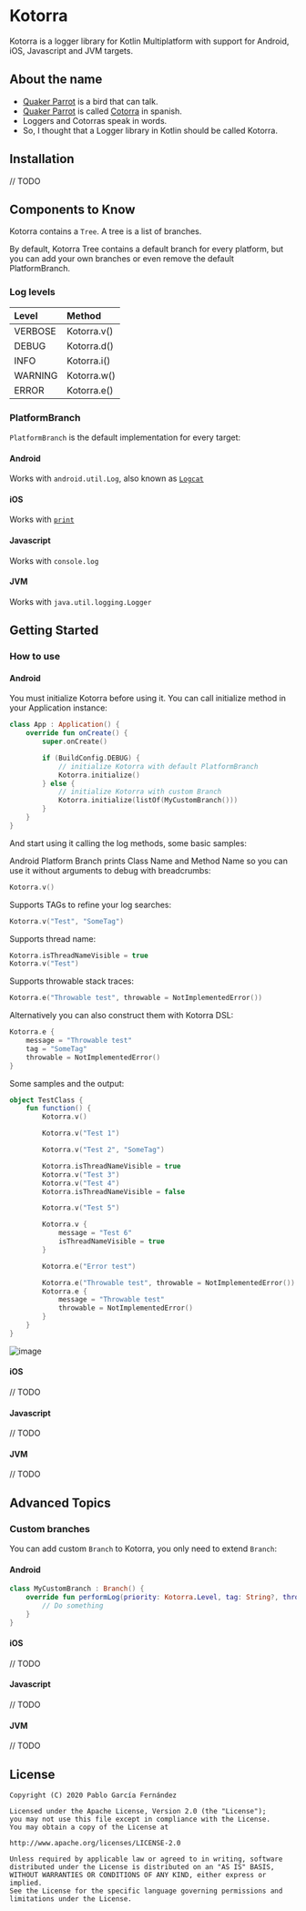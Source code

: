 # Kotorra

Kotorra is a logger library for Kotlin Multiplatform with support for Android, iOS, Javascript and JVM targets.

## About the name

* [Quaker Parrot](https://en.wikipedia.org/wiki/Monk_parakeet) is a bird that can talk.
* [Quaker Parrot](https://en.wikipedia.org/wiki/Monk_parakeet) is called 
[Cotorra](https://es.wikipedia.org/wiki/Myiopsitta_monachus) in spanish.
* Loggers and Cotorras speak in words.
* So, I thought that a Logger library in Kotlin should be called Kotorra.

## Installation

// TODO

## Components to Know

Kotorra contains a `Tree`. A tree is a list of branches.

By default, Kotorra Tree contains a default branch for every platform, but you can add your own branches or even 
remove the default PlatformBranch.

### Log levels

| Level      | Method      |
|:--------------|:------------|
| VERBOSE       | Kotorra.v()  |
| DEBUG         | Kotorra.d()  |
| INFO          | Kotorra.i()  |
| WARNING       | Kotorra.w()  |
| ERROR         | Kotorra.e()  |

### PlatformBranch

`PlatformBranch` is the default implementation for every target:

#### Android
Works with `android.util.Log`, also known as [`Logcat`](https://developer.android.com/reference/android/util/Log)

#### iOS
Works with [`print`](https://developer.apple.com/documentation/swift/1541053-print)

#### Javascript
Works with `console.log`

#### JVM
Works with `java.util.logging.Logger`

## Getting Started

### How to use

#### Android
You must initialize Kotorra before using it. You can call initialize method in your Application instance:

```kotlin
class App : Application() {
    override fun onCreate() {
        super.onCreate()

        if (BuildConfig.DEBUG) {
            // initialize Kotorra with default PlatformBranch
            Kotorra.initialize()
        } else {
            // initialize Kotorra with custom Branch
            Kotorra.initialize(listOf(MyCustomBranch()))
        }
    }
}
```

And start using it calling the log methods, some basic samples:

Android Platform Branch prints Class Name and Method Name so you can use it without arguments to debug with breadcrumbs:
```kotlin
Kotorra.v()
```
Supports TAGs to refine your log searches:
```kotlin
Kotorra.v("Test", "SomeTag")
```  
Supports thread name:
```kotlin
Kotorra.isThreadNameVisible = true
Kotorra.v("Test")
```  
Supports throwable stack traces:
```kotlin
Kotorra.e("Throwable test", throwable = NotImplementedError())
``` 

Alternatively you can also construct them with Kotorra DSL:
```kotlin
Kotorra.e {
    message = "Throwable test"
    tag = "SomeTag"
    throwable = NotImplementedError()
}   
``` 
  
Some samples and the output:

```kotlin
object TestClass {
    fun function() {
        Kotorra.v()

        Kotorra.v("Test 1")

        Kotorra.v("Test 2", "SomeTag")

        Kotorra.isThreadNameVisible = true
        Kotorra.v("Test 3")
        Kotorra.v("Test 4")
        Kotorra.isThreadNameVisible = false

        Kotorra.v("Test 5")

        Kotorra.v {
            message = "Test 6"
            isThreadNameVisible = true
        }

        Kotorra.e("Error test")

        Kotorra.e("Throwable test", throwable = NotImplementedError())
        Kotorra.e {
            message = "Throwable test"
            throwable = NotImplementedError()
        }
    }
}
``` 

![image](/assets/android-screenshot.png)
 
#### iOS
// TODO

#### Javascript
// TODO

#### JVM
// TODO

## Advanced Topics

### Custom branches

You can add custom `Branch` to Kotorra, you only need to extend `Branch`:

#### Android

````kotlin
class MyCustomBranch : Branch() {
    override fun performLog(priority: Kotorra.Level, tag: String?, throwable: Throwable?, message: String?) {
        // Do something
    }
}
````

#### iOS
// TODO

#### Javascript
// TODO

#### JVM
// TODO

## License

```
Copyright (C) 2020 Pablo García Fernández

Licensed under the Apache License, Version 2.0 (the "License");
you may not use this file except in compliance with the License.
You may obtain a copy of the License at

http://www.apache.org/licenses/LICENSE-2.0

Unless required by applicable law or agreed to in writing, software
distributed under the License is distributed on an "AS IS" BASIS,
WITHOUT WARRANTIES OR CONDITIONS OF ANY KIND, either express or implied.
See the License for the specific language governing permissions and
limitations under the License.
```
